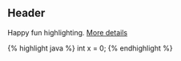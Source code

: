 
## Header

Happy fun highlighting. 
[More details](https://github.com/mojombo/jekyll/wiki/liquid-extensions)

{% highlight java %}
int x = 0;
{% endhighlight %}